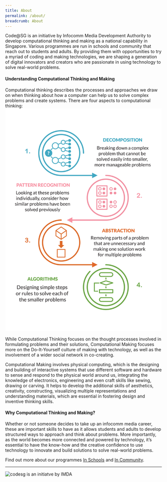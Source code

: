 ```yaml
---
title: About
permalink: /about/
breadcrumb: About
---
```

Code@SG is an initiative by Infocomm Media Development Authority to develop computational thinking and making as a national capability in Singapore.
Various programmes are run in schools and community that reach out to students and adults.  By providing them with opportunities to try a myriad of coding and making technologies, we are shaping a generation of digital innovators and creators who are passionate in using technology to solve real-world problems.<br>

#### Understanding Computational Thinking and Making<br>
Computational thinking describes the processes and approaches we draw on when thinking about how a computer can help us to solve complex problems and create systems.  There are four aspects to computational thinking: <br>
![Computational Thinking infographic](/images/about/ComputationalThinking_v7.2-20190614.jpg)<br>

While Computational Thinking focuses on the thought processes involved in formulating problems and their solutions, Computational Making focuses more on the Do-It-Yourself culture of making with technology, as well as the involvement of a wider social network in co-creating. <br> 

Computational Making involves physical computing, which is the designing and building of interactive systems that use different software and hardware to sense and respond to the physical world around us, integrating the knowledge of electronics, engineering and even craft skills like sewing, drawing or carving.  It helps to develop the additional skills of aesthetics, creativity, constructing, visualizing multiple representations and understanding materials, which are essential in fostering design and inventive thinking skills. <br>

#### Why Computational Thinking and Making?<br>
Whether or not someone decides to take up an infocomm media career, these are important skills to have as it allows students and adults to develop structured ways to approach and think about problems.   More importantly, as the world becomes more connected and powered by technology, it’s essential to have the know-how and the creative confidence to use technology to innovate and build solutions to solve real-world problems.<br>


Find out more about our programmes [In Schools](/in-schools/overview/) and [In Community](/in-community/overview/). 

---

![codesg is an initiatve by IMDA](/images/about/imda-dlp-v2.jpeg)